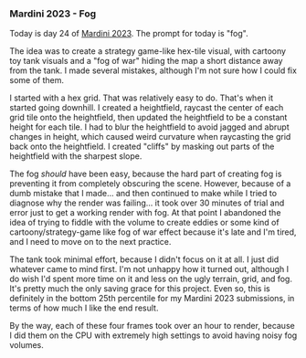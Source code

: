 ### Mardini 2023 - Fog

Today is day 24 of [Mardini 2023][mardini-2023]. The prompt for today is "fog".

The idea was to create a strategy game-like hex-tile visual, with cartoony toy
tank visuals and a "fog of war" hiding the map a short distance away from the
tank. I made several mistakes, although I'm not sure how I could fix some of them.

I started with a hex grid. That was relatively easy to do. That's when it started
going downhill. I created a heightfield, raycast the center of each grid tile onto
the heightfield, then updated the heightfield to be a constant height for each tile.
I had to blur the heightfield to avoid jagged and abrupt changes in height,
which caused weird curvature when raycasting the grid back onto the heightfield.
I created "cliffs" by masking out parts of the heightfield with the sharpest slope.

The fog _should_ have been easy, because the hard part of creating fog is preventing
it from completely obscuring the scene. However, because of a dumb mistake that I
made... and then continued to make while I tried to diagnose why the render was
failing... it took over 30 minutes of trial and error just to get a working render
with fog. At that point I abandoned the idea of trying to fiddle with the volume
to create eddies or some kind of cartoony/strategy-game like fog of war effect
because it's late and I'm tired, and I need to move on to the next practice.

The tank took minimal effort, because I didn't focus on it at all. I just did
whatever came to mind first. I'm not unhappy how it turned out, although I do wish
I'd spent more time on it and less on the ugly terrain, grid, and fog. It's pretty
much the only saving grace for this project. Even so, this is definitely in the
bottom 25th percentile for my Mardini 2023 submissions, in terms of how much I like
the end result.

By the way, each of these four frames took over an hour to render, because I did them
on the CPU with extremely high settings to avoid having noisy fog volumes.

<!-- My entry post is [here][entry-post]. -->

[mardini-2023]: https://www.sidefx.com/community-main-menu/contests-jams/mardini-2023/
<!-- [entry-post]: ... -->

